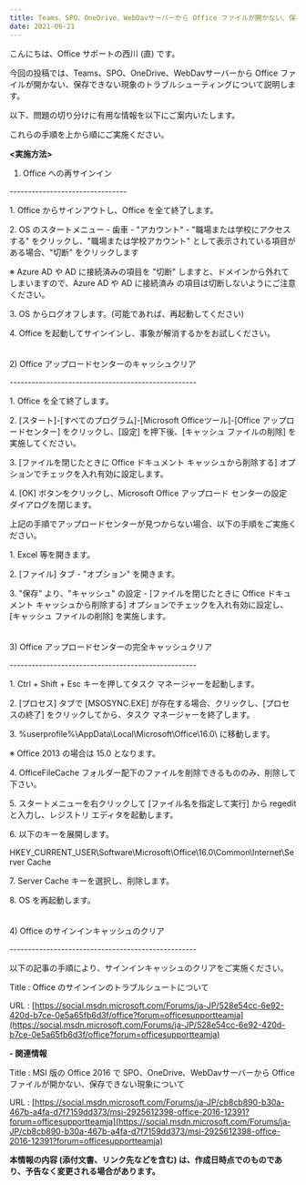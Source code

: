 ```yaml
---
title: Teams、SPO、OneDrive、WebDavサーバーから Office ファイルが開かない、保存できない現象のトラブルシューティングについて
date: 2021-06-21
---
```


こんにちは、Office サポートの西川 (直) です。  
  
今回の投稿では、Teams、SPO、OneDrive、WebDavサーバーから Office ファイルが開かない、保存できない現象のトラブルシューティングについて説明します。

以下、問題の切り分けに有用な情報を以下にご案内いたします。

これらの手順を上から順にご実施ください。

**<実施方法>**

1) Office への再サインイン

\--------------------------------

1\. Office からサインアウトし、Office を全て終了します。

2\. OS のスタートメニュー - 歯車 - "アカウント" - "職場または学校にアクセスする" をクリックし、"職場または学校アカウント" として表示されている項目がある場合、"切断" をクリックします

※ Azure AD や AD に接続済みの項目を "切断" しますと、ドメインから外れてしまいますので、Azure AD や AD に接続済み の項目は切断しないようにご注意ください。

3\. OS からログオフします。(可能であれば、再起動してください)

4\. Office を起動してサインインし、事象が解消するかをお試しください。

　  
2) Office アップロードセンターのキャッシュクリア

\---------------------------------------------------

1\. Office を全て終了します。

2\. \[スタート\]-\[すべてのプログラム\]-\[Microsoft Officeツール\]-\[Office アップロードセンター\] をクリックし、\[設定\] を押下後、\[キャッシュ ファイルの削除\] を実施してください。

3\. \[ファイルを閉じたときに Office ドキュメント キャッシュから削除する\] オプションでチェックを入れ有効に設定します。

4\. \[OK\] ボタンをクリックし、Microsoft Office アップロード センターの設定 ダイアログを閉じます。  

上記の手順でアップロードセンターが見つからない場合、以下の手順をご実施ください。

1\. Excel 等を開きます。

2\. \[ファイル\] タブ - "オプション" を開きます。

3\. "保存" より、"キャッシュ" の設定 - \[ファイルを閉じたときに Office ドキュメント キャッシュから削除する\] オプションでチェックを入れ有効に設定し、\[キャッシュ ファイルの削除\] を実施します。


　  
3) Office アップロードセンターの完全キャッシュクリア

\---------------------------------------------------

1\. Ctrl + Shift + Esc キーを押してタスク マネージャーを起動します。

2\. \[プロセス\] タブで \[MSOSYNC.EXE\] が存在する場合、クリックし、\[プロセスの終了\] をクリックしてから、タスク マネージャーを終了します。

3\. %userprofile%\\AppData\\Local\\Microsoft\\Office\\16.0\\ に移動します。

※ Office 2013 の場合は 15.0 となります。

4\. OfficeFileCache フォルダー配下のファイルを削除できるもののみ、削除して下さい。

5\. スタートメニューを右クリックして \[ファイル名を指定して実行\] から regedit と入力し、レジストリ エディタを起動します。

6\. 以下のキーを展開します。

HKEY\_CURRENT\_USER\\Software\\Microsoft\\Office\\16.0\\Common\\Internet\\Server Cache

7\. Server Cache キーを選択し、削除します。

8\. OS を再起動します。  


　  
4) Office のサインインキャッシュのクリア

\---------------------------------------------------

以下の記事の手順により、サインインキャッシュのクリアをご実施ください。

Title : Office のサインインのトラブルシュートについて

URL : [https://social.msdn.microsoft.com/Forums/ja-JP/528e54cc-6e92-420d-b7ce-0e5a65fb6d3f/office?forum=officesupportteamja](https://social.msdn.microsoft.com/Forums/ja-JP/528e54cc-6e92-420d-b7ce-0e5a65fb6d3f/office?forum=officesupportteamja)

**\- 関連情報**

Title : MSI 版の Office 2016 で SPO、OneDrive、WebDavサーバーから Office ファイルが開かない、保存できない現象について

URL : [https://social.msdn.microsoft.com/Forums/ja-JP/cb8cb890-b30a-467b-a4fa-d7f7159dd373/msi-2925612398-office-2016-12391?forum=officesupportteamja](https://social.msdn.microsoft.com/Forums/ja-JP/cb8cb890-b30a-467b-a4fa-d7f7159dd373/msi-2925612398-office-2016-12391?forum=officesupportteamja)

**本情報の内容 (添付文書、リンク先などを含む) は、作成日時点でのものであり、予告なく変更される場合があります。**